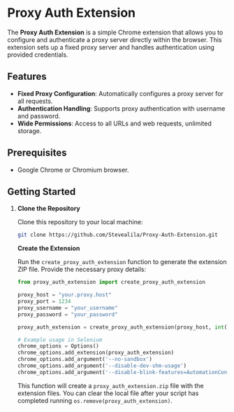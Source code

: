 # Proxy Auth Extension

The **Proxy Auth Extension** is a simple Chrome extension that allows you to configure and authenticate a proxy server directly within the browser. This extension sets up a fixed proxy server and handles authentication using provided credentials.

## Features

- **Fixed Proxy Configuration**: Automatically configures a proxy server for all requests.
- **Authentication Handling**: Supports proxy authentication with username and password.
- **Wide Permissions**: Access to all URLs and web requests, unlimited storage.

## Prerequisites

- Google Chrome or Chromium browser.

## Getting Started

1. **Clone the Repository**

   Clone this repository to your local machine:

   ```bash
   git clone https://github.com/Stevealila/Proxy-Auth-Extension.git
   ```

   **Create the Extension**

   Run the `create_proxy_auth_extension` function to generate the extension ZIP file. Provide the necessary proxy details:

   ```python
   from proxy_auth_extension import create_proxy_auth_extension
   
   proxy_host = "your.proxy.host"
   proxy_port = 1234
   proxy_username = "your_username"
   proxy_password = "your_password"
   
   proxy_auth_extension = create_proxy_auth_extension(proxy_host, int(proxy_port), username, password)
   
   # Example usage in Selenium
   chrome_options = Options()
   chrome_options.add_extension(proxy_auth_extension)
   chrome_options.add_argument('--no-sandbox')
   chrome_options.add_argument('--disable-dev-shm-usage')
   chrome_options.add_argument('--disable-blink-features=AutomationControlled')
   ```

   This function will create a `proxy_auth_extension.zip` file with the extension files. You can clear the local file after your script has completed running `os.remove(proxy_auth_extension)`.

   
